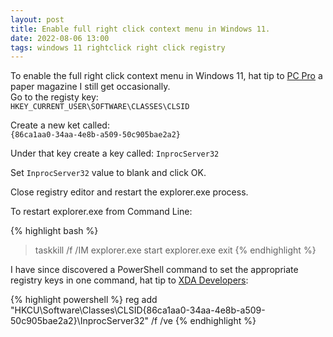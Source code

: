 ```yaml
---
layout: post
title: Enable full right click context menu in Windows 11.
date: 2022-08-06 13:00
tags: windows 11 rightclick right click registry
---
```

To enable the full right click context menu in Windows 11, hat tip to [PC Pro][pcpro] a paper magazine I still get occasionally.  
Go to the registy key:  
`HKEY_CURRENT_USER\SOFTWARE\CLASSES\CLSID`
<!--more-->  
Create a new ket called:  
`{86ca1aa0-34aa-4e8b-a509-50c905bae2a2}`  

Under that key create a key called:
`InprocServer32`  

Set `InprocServer32` value to blank and click OK.

Close registry editor and restart the explorer.exe process.

To restart explorer.exe from Command Line:

{% highlight bash %}
> taskkill /f /IM explorer.exe
> start explorer.exe
> exit
{% endhighlight %}

I have since discovered a PowerShell command to set the appropriate registry keys in one command, hat tip to [XDA Developers][xda]:

{% highlight powershell %}
reg add "HKCU\Software\Classes\CLSID\{86ca1aa0-34aa-4e8b-a509-50c905bae2a2}\InprocServer32" /f /ve
{% endhighlight %}

[pcpro]: https://subscribe.pcpro.co.uk/
[xda]: https://www.xda-developers.com/